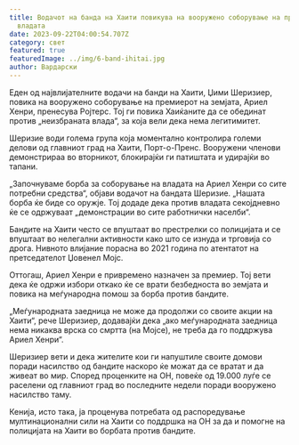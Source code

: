 ```yaml
---
title: Водачот на банда на Хаити повикува на вооружено соборување на премиерот и
  владата
date: 2023-09-22T04:00:54.707Z
category: свет
featured: true
featuredImage: ../img/6-band-ihitai.jpg
author: Вардарски
---
```

Еден од највлијателните водачи на банди на Хаити, Џими Шеризиер, повика на вооружено соборување на премиерот на земјата, Ариел Хенри, пренесува Ројтерс. Тој ги повика Хаиќаните да се обединат против „неизбраната влада“, за која вели дека нема легитимитет.

Шеризие води голема група која моментално контролира големи делови од главниот град на Хаити, Порт-о-Пренс. Вооружени членови демонстрираа во вторникот, блокирајќи ги патиштата и удирајќи во тапани.

„Започнуваме борба за соборување на владата на Ариел Хенри со сите потребни средства“, објави водачот на бандата Шеризие. „Нашата борба ќе биде со оружје. Тој додаде дека против владата секојдневно ќе се одржуваат „демонстрации во сите работнички населби“.

Бандите на Хаити често се впуштаат во престрелки со полицијата и се впуштаат во нелегални активности како што се изнуда и трговија со дрога. Нивното влијание порасна во 2021 година по атентатот на претседателот Џовенел Мојс.

Оттогаш, Ариел Хенри е привремено назначен за премиер. Тој вети дека ќе одржи избори откако ќе се врати безбедноста во земјата и повика на меѓународна помош за борба против бандите.

„Меѓународната заедница не може да продолжи со своите акции на Хаити“, рече Шеризиер, додавајќи дека „ако меѓународната заедница нема никаква врска со смртта (на Мојсе), не треба да го поддржува Ариел Хенри“.

Шеризиер вети и дека жителите кои ги напуштиле своите домови поради насилство од бандите наскоро ќе можат да се вратат и да живеат во мир. Според проценките на ОН, повеќе од 19.000 луѓе се раселени од главниот град во последните недели поради вооружено насилство таму.

Кенија, исто така, ја проценува потребата од распоредување мултинационални сили на Хаити со поддршка на ОН за да и помогне на полицијата на Хаити во борбата против бандите.